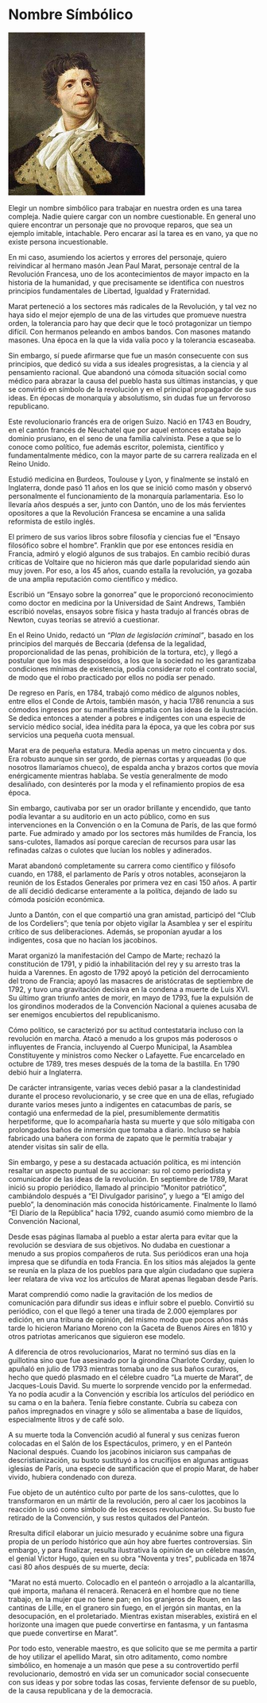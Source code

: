 
# Nombre Símbólico
 
 
 
![alt text](https://github.com/logiamaquiavelo/logiamaquiavelo.github.io/blob/master/images/___marat.jpg)
 
Elegir un nombre simbólico para trabajar en nuestra orden es una tarea compleja. Nadie quiere cargar con un nombre cuestionable. En general uno quiere encontrar un personaje que no provoque reparos, que sea un ejemplo imitable, intachable. Pero encarar así la tarea es en vano, ya que no existe persona incuestionable.
 
En mi caso, asumiendo los aciertos y errores del personaje, quiero reivindicar al hermano masón Jean Paul Marat, personaje central de la Revolución Francesa, uno de los acontecimientos de mayor impacto en la historia de la humanidad, y que precisamente se identifica con nuestros principios fundamentales de Libertad, Igualdad y Fraternidad.
 
Marat perteneció a los sectores más radicales de la Revolución, y tal vez no haya sido el mejor ejemplo de una de las virtudes que promueve nuestra orden, la tolerancia paro hay que decir que le tocó protagonizar un tiempo difícil. Con hermanos peleando en ambos bandos. Con masones matando masones. Una época en la que la vida valía poco y la tolerancia escaseaba.
 
Sin embargo, sí puede afirmarse que fue un masón consecuente con sus principios, que dedicó su vida a sus ideales progresistas, a la ciencia y al pensamiento racional. Que abandonó una cómoda situación social como médico para abrazar la causa del pueblo hasta sus últimas instancias, y que se convirtió en símbolo de la revolución y en el principal propagador de sus ideas. En épocas de monarquía y absolutismo, sin dudas fue un fervoroso republicano.
 
Este revolucionario francés era de origen Suizo. Nació en 1743 en Boudry, en el cantón francés de Neuchatel que por aquel entonces estaba bajo dominio prusiano, en el seno de una familia calvinista. Pese a que se lo conoce como político, fue además escritor, polemista, científico y fundamentalmente médico, con la mayor parte de su carrera realizada en el Reino Unido.
 
Estudió medicina en Burdeos, Toulouse y Lyon, y finalmente se instaló en Inglaterra, donde pasó 11 años en los que se inició como masón y observó personalmente el funcionamiento de la monarquía parlamentaria. Eso lo llevaría años después a ser, junto con Dantón, uno de los más fervientes opositores a que la Revolución Francesa se encamine a una salida reformista de estilo inglés.
 
El primero de sus varios libros sobre filosofía y ciencias fue el “Ensayo filosófico sobre el hombre”. Franklin que por ese entonces residía en Francia, admiró y elogió algunos de sus trabajos. En cambio recibió duras críticas de Voltaire que no hicieron más que darle popularidad siendo aún muy joven. Por eso, a los 45 años, cuando estalla la revolución, ya gozaba de una amplia reputación como científico y médico.
 
Escribió un “Ensayo sobre la gonorrea” que le proporcionó reconocimiento como doctor en medicina por la Universidad de Saint Andrews, También escribió novelas, ensayos sobre física y hasta tradujo al francés obras de Newton, cuyas teorías se atrevió a cuestionar.
 
En el Reino Unido, redactó un _“Plan de legislación criminal”_, basado en los principios del marqués de Beccaria (defensa de la legalidad, proporcionalidad de las penas, prohibición de la tortura, etc), y llegó a postular que los más desposeídos, a los que la sociedad no les garantizaba condiciones mínimas de existencia, podía considerar roto el contrato social, de modo que el robo practicado por ellos no podía ser penado.
 
De regreso en París, en 1784, trabajó como médico de algunos nobles, entre ellos el Conde de Artois, también masón, y hacia 1786 renuncia a sus cómodos ingresos por su manifiesta simpatía con las ideas de la ilustración. Se dedica entonces a atender a pobres e indigentes con una especie de servicio médico social, idea inédita para la época, ya que les cobra por sus servicios una pequeña cuota mensual.
 
Marat era de pequeña estatura. Medía apenas un metro cincuenta y dos. Era robusto aunque sin ser gordo, de piernas cortas y arqueadas (lo que nosotros llamaríamos chueco), de espalda ancha y brazos cortos que movía enérgicamente mientras hablaba. Se vestía generalmente de modo desaliñado, con desinterés por la moda y el refinamiento propios de esa época.
 
Sin embargo, cautivaba por ser un orador brillante y encendido, que tanto podía levantar a su auditorio en un acto público, como en sus intervenciones en la Convención o en la Comuna de París, de las que formó parte. Fue admirado y amado por los sectores más humildes de Francia, los sans-culotes, llamados así porque carecían de recursos para usar las refinadas calzas o culotes que lucían los nobles y adinerados.
 
Marat abandonó completamente su carrera como científico y filósofo cuando, en 1788, el parlamento de París y otros notables, aconsejaron la reunión de los Estados Generales por primera vez en casi 150 años. A partir de allí decidió dedicarse enteramente a la política, dejando de lado su cómoda posición económica.
 
Junto a Dantón, con el que compartió una gran amistad, participó del “Club de los Cordeliers”; que tenía por objeto vigilar la Asamblea y ser el espíritu crítico de sus deliberaciones. Además,  se proponían ayudar a los indigentes, cosa que no hacían los jacobinos.
 
Marat organizó la manifestación del Campo de Marte; rechazó la constitución de 1791, y pidió la inhabilitación del rey y su arresto tras la huida a Varennes. En agosto de 1792 apoyó la petición del derrocamiento del trono de Francia; apoyó las masacres de aristócratas de septiembre de 1792, y tuvo una gravitación decisiva en la condena a muerte de Luis XVI. Su último gran triunfo antes de morir, en mayo de 1793, fue la expulsión de los girondinos moderados de la Convención Nacional a quienes acusaba de ser enemigos encubiertos del republicanismo.
 
Cómo político, se caracterizó por su actitud contestataria incluso con la revolución en marcha. Atacó a menudo a los grupos más poderosos o influyentes de Francia, incluyendo al Cuerpo Municipal, la Asamblea Constituyente y ministros como Necker o Lafayette. Fue encarcelado en octubre de 1789, tres meses después de la toma de la bastilla. En 1790 debió huir a Inglaterra.
 
De carácter intransigente, varias veces debió pasar a la clandestinidad durante el proceso revolucionario, y se cree que en una de ellas, refugiado durante varios meses junto a indigentes en catacumbas de parís, se contagió una enfermedad de la piel, presumiblemente dermatitis herpetiforme, que lo acompañaría hasta su muerte y que sólo mitigaba con prolongados baños de inmersión que tomaba a diario. Incluso se había fabricado una bañera con forma de zapato que le permitía trabajar y atender visitas sin salir de ella.
 
Sin embargo, y pese a su destacada actuación política, es mi intención resaltar un aspecto puntual de su accionar: su rol como periodista y comunicador de las ideas de la revolución. En septiembre de 1789, Marat inició su propio periódico, llamado al principio “Monitor patriótico”, cambiándolo después a “El Divulgador parisino”, y luego a “El amigo del pueblo”, la denominación más conocida históricamente. Finalmente lo llamó “El Diario de la República” hacia 1792, cuando asumió como miembro de la Convención Nacional,
 
Desde esas páginas llamaba al pueblo a estar alerta para evitar que la revolución se desviara de sus objetivos. No dudaba en cuestionar a menudo a sus propios compañeros de ruta. Sus periódicos eran una hoja impresa que se difundía en toda Francia. En los sitios más alejados la gente se reunía en la plaza de los pueblos para que algún ciudadano que supiera leer relatara de viva voz los artículos de Marat apenas llegaban desde París.
 
Marat comprendió como nadie la gravitación de los medios de comunicación para difundir sus ideas e influir sobre el pueblo. Convirtió su periódico, con el que llegó a tener una tirada de 2.000 ejemplares por edición, en una tribuna de opinión, del mismo modo que pocos años más tarde lo hicieron Mariano Moreno con la Gaceta de Buenos Aires en 1810 y otros patriotas americanos que siguieron ese modelo.
 
A diferencia de otros revolucionarios, Marat no terminó sus días en la guillotina sino que fue asesinado por la girondina Charlote Corday, quien lo apuñaló en julio de 1793 mientras tomaba uno de sus baños curativos, hecho que quedó plasmado en el célebre cuadro “La muerte de Marat”, de Jacques-Louis David. Su muerte lo sorprende vencido por la enfermedad. Ya no podía acudir a la Convención y escribía los artículos del periódico en su cama o en la bañera. Tenía fiebre constante. Cubría su cabeza con paños impregnados en vinagre y sólo se alimentaba a base de líquidos, especialmente litros y de café solo.
 
A su muerte toda la Convención acudió al funeral y sus cenizas fueron colocadas en el Salón de los Espectáculos, primero, y en el Panteón Nacional después. Cuando los jacobinos iniciaron sus campañas de descristianización, su busto sustituyó a los crucifijos en algunas antiguas iglesias de París, una especie de santificación que el propio Marat, de haber vivido, hubiera condenado con dureza. 
 
Fue objeto de un auténtico culto por parte de los sans-culottes, que lo transformaron en un mártir de la revolución, pero al caer los jacobinos la reacción lo usó como símbolo de los excesos revolucionarios. Su busto fue retirado de la Convención, y sus restos quitados del Panteón.
 
Rresulta difícil elaborar un juicio mesurado y ecuánime sobre una figura propia de un período histórico que aún hoy abre fuertes controversias. Sin embargo, y para finalizar, resulta  ilustrativa la opinión de un célebre masón, el genial Victor Hugo, quien en su obra "Noventa y tres", publicada en 1874 casi 80 años después de su muerte, decía:
 
"Marat no está muerto. Colocadlo en el panteón o arrojadlo a la alcantarilla, qué importa, mañana él renacerá. Renacerá en el hombre que no tiene trabajo, en la mujer que no tiene pan; en los granjeros de Rouen, en las cantinas de Lille, en el granero sin fuego, en el jergón sin mantas, en la desocupación, en el proletariado. Mientras existan miserables, existirá en el horizonte una imagen que puede convertirse en fantasma, y un fantasma que puede convertirse en Marat”.
 
Por todo esto, venerable maestro, es que solicito que se me permita a partir de hoy utilizar el apellido Marat, sin otro aditamento, como nombre simbólico, en homenaje a un masón que pese a su controvertido perfil revolucionario, demostró en vida ser un comunicador social consecuente con sus ideas y por sobre todas las cosas, ferviente defensor de su pueblo, de la causa republicana y de la democracia.
